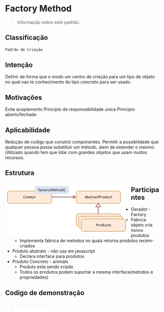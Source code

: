 # Factory Method
> Informação sobre este padrão.

## Classificação
```sh
Padrão de Criação
```

## Intenção
Definir de forma que o modo um centro de criação para um tipo de objeto no qual nao te conhecimento do tipo concreto para ser usado.

## Motivações
Evita acoplamento
Principio de responsabilidade unica
Principio aberto/fechado

## Aplicabilidade
Redução de codigo que constrói componentes. Permitir a possibilidade que qualquer pessoa possa substituir um método, alem de estender o mesmo.
Utilizado quando tem que lidar com grandes objetos que usam muitos recursos.

## Estrutura
<img src="factorymethod_structure.png"
     alt="Structure Memento Pattern"
     style="float: left; margin-right: 10px;" />
     
## Participantes
* Gerador - Factory
    * Fabrica objeto cria novos produtos
    * Implementa fabrica de metodos no quais retorna produtos recém-criados
* Produto abstrato - não usa em javascript
    * Declara interface para produtos
* Produto Concreto - animals
    * Produto esta sendo criado
    * Todos os produtos podem suportar a mesma interface(metodos e propriedades)

## Codigo de demonstração
><a style="text-decoration: none; color: #f0f0f0f0" href="https://github.com/hebertbritto/design_patterns/blob/main/factorymethod/factoryMethod.js">Ir para o exemplo</a>
